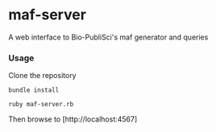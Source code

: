 maf-server
==========

A web interface to Bio-PubliSci's maf generator and queries

### Usage

Clone the repository

```
bundle install

ruby maf-server.rb
```

Then browse to [http://localhost:4567]
